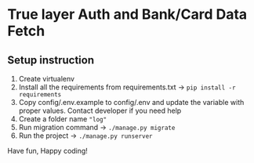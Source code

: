 # True layer Auth and Bank/Card Data Fetch

## Setup instruction

1. Create virtualenv
2. Install all the requirements from requirements.txt -> `pip install -r requirements`
3. Copy config/.env.example to config/.env and update the variable with proper values. Contact developer if you need help
4. Create a folder name `"log"`
5. Run migration command -> `./manage.py migrate`
6. Run the project -> `./manage.py runserver`

Have fun, Happy coding!